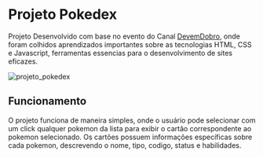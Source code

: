 # Projeto Pokedex

Projeto Desenvolvido com base no evento do Canal <a href="https://github.com/devemdobro" target="_blank">DevemDobro</a>, onde foram colhidos aprendizados importantes sobre as tecnologias HTML, CSS e Javascript, ferramentas essencias para o desenvolvimento de sites eficazes. 


![projeto_pokedex](https://github.com/user-attachments/assets/5f923374-c480-469a-a445-3e31cbca720e)

## Funcionamento

O projeto funciona de maneira simples, onde o usuário pode selecionar com um click qualquer pokemon da lista para exibir o cartão correspondente ao pokemon selecionado. Os cartões possuem informações específicas sobre cada pokemon, descrevendo o nome, tipo, codigo, status e habilidades.
